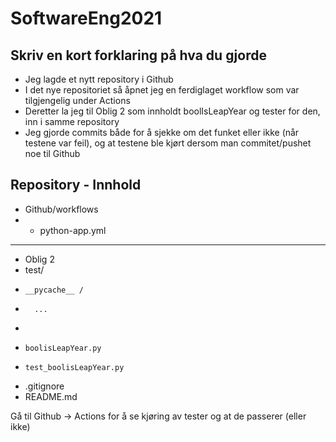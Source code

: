 # SoftwareEng2021

Skriv en kort forklaring på hva du gjorde
---
* Jeg lagde et nytt repository i Github
* I det nye repositoriet så åpnet jeg en ferdiglaget workflow som var tilgjengelig under Actions
* Deretter la jeg til Oblig 2 som innholdt boolIsLeapYear og tester for den, inn i samme repository
* Jeg gjorde commits både for å sjekke om det funket eller ikke (når testene var feil), og at testene ble kjørt dersom man commitet/pushet noe til Github


Repository - Innhold
---
* Github/workflows
*   - python-app.yml
---
* Oblig 2
*   test/
*     __pycache__ /
*       ...
*       
*     boolisLeapYear.py
*     test_boolisLeapYear.py
* .gitignore
* README.md

Gå til Github -> Actions for å se kjøring av tester og at de passerer (eller ikke)
